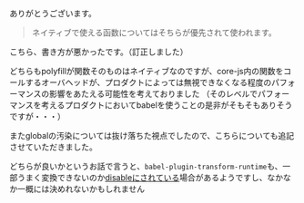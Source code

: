 ありがとうございます。

> ネイティブで使える函数についてはそちらが優先されて使われます。

こちら、書き方が悪かったです。（訂正しました）

どちらもpolyfillが関数そのものはネイティブなのですが、core-js内の関数をコールするオーバヘッドが、プロダクトによっては無視できなくなる程度のパフォーマンスの影響をあたえる可能性を考えておりました
（そのレベルでパフォーマンスを考えるプロダクトにおいてbabelを使うことの是非がそもそもありそうですが・・・）

またglobalの汚染については抜け落ちた視点でしたので、こちらについても追記させていただきました。

どちらが良いかというお話で言うと、`babel-plugin-transform-runtime`も、一部うまく変換できないのか[disableにされている](https://github.com/babel/babel/blob/master/packages/babel-plugin-transform-runtime/src/definitions.js#L29)場合があるようですし、なかなか一概には決めれないかもしれません
